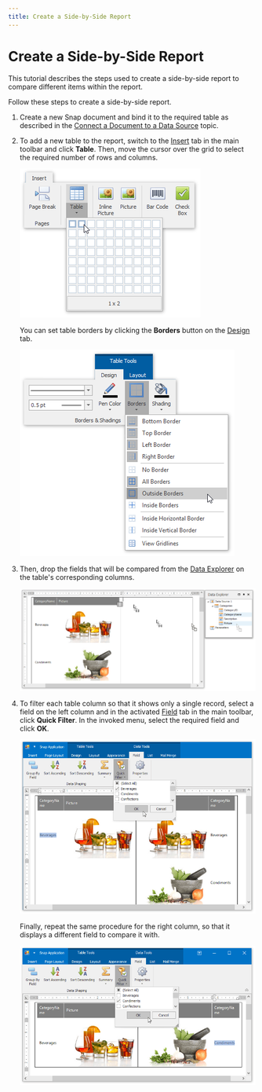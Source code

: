 ```yaml
---
title: Create a Side-by-Side Report
---
```

# Create a Side-by-Side Report
This tutorial describes the steps used to create a side-by-side report to compare different items within the report.

Follow these steps to create a side-by-side report.
1. Create a new Snap document and bind it to the required table as described in the [Connect a Document to a Data Source](../connect-to-data/connect-a-document-to-a-data-source.md) topic.
2. To add a new table to the report, switch to the [Insert](../graphical-user-interface/main-toolbar/general-tools-insert.md) tab in the main toolbar and click **Table**. Then, move the cursor over the grid to select the required number of rows and columns.
	
	![Snap_AddNewTable](../../../images/img18123.png)
	
	You can set table borders by clicking the **Borders** button on the [Design](../graphical-user-interface/main-toolbar/table-tools-design.md) tab.
	
	![Snap_Borders](../../../images/img18124.png)
3. Then, drop the fields that will be compared from the [Data Explorer](../graphical-user-interface/snap-application-elements/data-explorer.md) on the table's corresponding columns.
	
	![Snap_SideBySide_(Picture_CategoryName)_Second_Column](../../../images/img18129.png)
4. To filter each table column so that it shows only a single record, select a field on the left column and in the activated [Field](../graphical-user-interface/main-toolbar/data-tools-field.md) tab in the main toolbar, click **Quick Filter**. In the invoked menu, select the required field and click **OK**.
	
	![Snap_SideBySide_(Picture_CategoryName)_Filter1](../../../images/img18130.png)
	
	Finally, repeat the same procedure for the right column, so that it displays a different field to compare it with.
	
	![Snap_SideBySide_(Picture_CategoryName)_Filter2](../../../images/img18131.png)